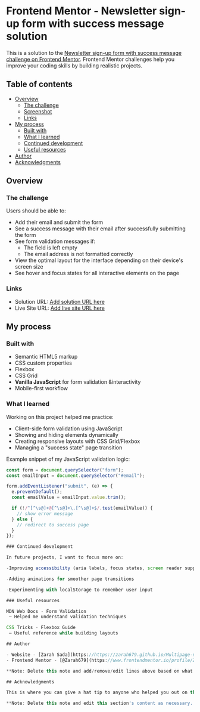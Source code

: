 # Frontend Mentor - Newsletter sign-up form with success message solution

This is a solution to the [Newsletter sign-up form with success message challenge on Frontend Mentor](https://www.frontendmentor.io/challenges/newsletter-signup-form-with-success-message-3FC1AZbNrv). Frontend Mentor challenges help you improve your coding skills by building realistic projects. 

## Table of contents

- [Overview](#overview)
  - [The challenge](#the-challenge)
  - [Screenshot](#screenshot)
  - [Links](#links)
- [My process](#my-process)
  - [Built with](#built-with)
  - [What I learned](#what-i-learned)
  - [Continued development](#continued-development)
  - [Useful resources](#useful-resources)
- [Author](#author)
- [Acknowledgments](#acknowledgments)


## Overview

### The challenge

Users should be able to:

- Add their email and submit the form
- See a success message with their email after successfully submitting the form
- See form validation messages if:
  - The field is left empty
  - The email address is not formatted correctly
- View the optimal layout for the interface depending on their device's screen size
- See hover and focus states for all interactive elements on the page


### Links

- Solution URL: [Add solution URL here](https://your-solution-url.com)
- Live Site URL: [Add live site URL here](https://your-live-site-url.com)

## My process

### Built with

- Semantic HTML5 markup
- CSS custom properties
- Flexbox
- CSS Grid
- **Vanilla JavaScript** for form validation &interactivity  
- Mobile-first workflow 


### What I learned

Working on this project helped me practice:  
- Client-side form validation using JavaScript  
- Showing and hiding elements dynamically  
- Creating responsive layouts with CSS Grid/Flexbox  
- Managing a "success state" page transition  

Example snippet of my JavaScript validation logic:  

```js
const form = document.querySelector("form");
const emailInput = document.querySelector("#email");

form.addEventListener("submit", (e) => {
  e.preventDefault();
  const emailValue = emailInput.value.trim();

  if (!/^[^\s@]+@[^\s@]+\.[^\s@]+$/.test(emailValue)) {
    // show error message
  } else {
    // redirect to success page
  }
});

### Continued development

In future projects, I want to focus more on:

-Improving accessibility (aria labels, focus states, screen reader support)

-Adding animations for smoother page transitions

-Experimenting with localStorage to remember user input

### Useful resources

MDN Web Docs - Form Validation
 – Helped me understand validation techniques

CSS Tricks - Flexbox Guide
 – Useful reference while building layouts

## Author

- Website - [Zarah Sada](https://https://zarah679.github.io/Multipage-newsletter-sign-up-form/index.html)
- Frontend Mentor - [@Zarah679](https://www.frontendmentor.io/profile/Zarah679)

**Note: Delete this note and add/remove/edit lines above based on what links you'd like to share.**

## Acknowledgments

This is where you can give a hat tip to anyone who helped you out on this project. Perhaps you worked in a team or got some inspiration from someone else's solution. This is the perfect place to give them some credit.

**Note: Delete this note and edit this section's content as necessary. If you completed this challenge by yourself, feel free to delete this section entirely.**
